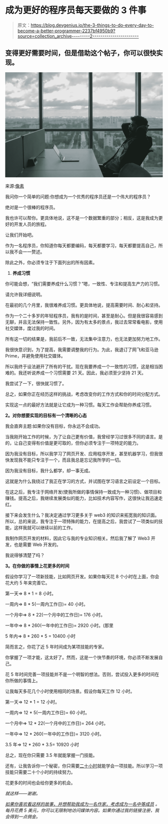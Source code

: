 # 成为更好的程序员每天要做的 3 件事

> 原文：<https://blog.devgenius.io/the-3-things-to-do-every-day-to-become-a-better-programmer-2237bf4950b9?source=collection_archive---------2----------------------->

## 变得更好需要时间，但是借助这个帖子，你可以很快实现。

![](img/bb9c0271bf63f920871ee3e8a5f39988.png)

来源:[像素](https://www.pexels.com/photo/man-reclining-and-looking-at-his-laptop-5483064/)

我问你一个简单的问题:你想成为一个优秀的程序员还是一个伟大的程序员？

绝对是一个很棒的程序员。

我也许可以帮你。更具体地说，这不是一个数据繁重的部分；相反，这是我成为更好的开发人员的旅程。

让我们开始吧。

作为一名程序员，你知道你每天都要编码，每天都要学习，每天都要提高自己，所以我不会一一赘述。

除此之外，你必须专注于下面列出的所有因素。

1.  **养成习惯**

你可能会想，“我们需要养成什么习惯？”嗯，一致性、专注和提高生产力的习惯。

请允许我详细说明。

在最初的几个月里，我很难养成习惯。更具体地说，提高需要时间、耐心和坚持。

作为一个二十多岁的年轻程序员，我有的是时间，甚至是耐心。但是我很容易感到无聊，并且无法保持一致性。另外，因为有太多的景点，我过去常常看电影，使用社交媒体，度过我的时间。

所有这一切的结果是，我前后不一致，无法集中注意力，也无法更加努力地工作。

我很快意识到，为了提高，我需要调整我的行为。为此，我退订了网飞和亚马逊 Prime，并避免使用社交媒体。

所以我终于设法避开了所有的干扰。现在我要养成一个一致性的习惯，这是相当困难的。我还听说养成一个习惯需要 21 天。因此，我必须至少坚持 21 天。

我尝试了一下，很快就习惯了。

总之，如果你正在经历这样的挑战，考虑改变你的工作方式和你的时间分配方式。

实现这一点的最好方法就是让它成为一种习惯。每天工作会帮助你养成习惯。

**2。对你想要实现的目标有一个清晰的心态**

我会直奔主题:如果你没有目标，你永远不会成功。

当我刚开始工作的时候，为了让自己更有价值，我曾经学习过很多不同的语言。是的，让自己变得有价值是更可取的，但你必须专注于一项特定的能力。

因为我没有目标，所以我学习了网页开发、应用程序开发，甚至机器学习，但我很快发现我不能只专注于一个，而且我总是忘记我所学的一切。

因为我没有目标，我什么都学，却一事无成。

这就是为什么我绕过了我正在学习的方式，并试图在学习语言之前设定一个目标。

在这之后，我专注于网络开发(使我所做的事情保持一致成为一种习惯)、做项目和赚钱。提高之后，我继续发展类似的能力，比如技术内容写作，这很快让我迅速走红。

接下来会发生什么？我决定通过学习更多关于 web3 的知识来拓宽我的知识面。所以，总的来说，我专注于一项特殊的能力，在提高之后，我尝试了一项类似的技能，这样我就可以继续以前的工作。

我制作网页开发的材料，因此它与我的专业知识相关。然后我了解了 Web3 开发，也是需要 Web 开发的。

我说得够清楚了吗？

**3。在你做的事情上花更多的时间**

假设你学习了一项新技能，比如网页开发。如果你每天花 8 个小时在上面，你会花大约 5 年来完善它。

第一天=> 8 * 1 = 8 小时。

一周内=> 8 * 5(一周内工作日)= 40 小时。

一个月中=> 8 * 22(一个月中的工作日)= 176 小时。

一年中=> 8 * 260(一年中的工作日)= 2920 小时。(那里

5 年内=> 8 * 260 * 5 = 10400 小时

简而言之，你花了近 5 年时间成为某项技能的专家。

你掌握了一项才能，这太好了。然而，这是一个快节奏的环境，你必须不断发展自己。

花 5 年时间完善一项技能并不是一个明智的想法。否则，尝试投入更多的时间在你所做的事情上。

让我每天多花几个小时使用相同的场景。假设你每天工作 12 小时。

第一天=> 12 * 1 = 12 小时。

一周内=> 12 * 5(一周内工作日)= 60 小时。

一个月中=> 12 * 22(一个月中的工作日)= 264 小时。

一年中=> 12 * 260(一年中的工作日)= 3120 小时。

3.5 年=> 12 * 260 * 3.5= 10920 小时

总之，现在你只需要 3.5 年就能掌握一门技能。

还有，让我告诉你一个秘密，你只需要[二十小时](https://youtu.be/5MgBikgcWnY)就能学会一项技能。所以学习一项技能只需要二十个小时的持续努力。

花更多的时间也会给你更多的机会。

*就这样——谢谢。*

[*如果你喜欢看这样的故事，并想帮助我成为一名作家，考虑成为一名中等成员*](https://nitinfab.medium.com/membership) *。每月花费 5 美元，你可以无限制地访问媒体内容。如果你通过我的链接注册，我会得到一点佣金。*